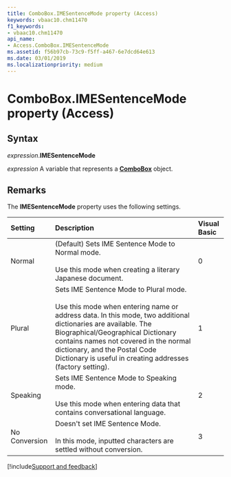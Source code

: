 ```yaml
---
title: ComboBox.IMESentenceMode property (Access)
keywords: vbaac10.chm11470
f1_keywords:
- vbaac10.chm11470
api_name:
- Access.ComboBox.IMESentenceMode
ms.assetid: f56b97cb-73c9-f5ff-a467-6e7dcd64e613
ms.date: 03/01/2019
ms.localizationpriority: medium
---
```



# ComboBox.IMESentenceMode property (Access)


## Syntax

_expression_.**IMESentenceMode**

_expression_ A variable that represents a **[ComboBox](Access.ComboBox.md)** object.


## Remarks

The **IMESentenceMode** property uses the following settings.

|Setting|Description|Visual Basic|
|:-----|:-----|:-----|
|Normal|(Default) Sets IME Sentence Mode to Normal mode.<br/><br/>Use this mode when creating a literary Japanese document.|0|
|Plural|Sets IME Sentence Mode to Plural mode.<br/><br/>Use this mode when entering name or address data. In this mode, two additional dictionaries are available. The Biographical/Geographical Dictionary contains names not covered in the normal dictionary, and the Postal Code Dictionary is useful in creating addresses (factory setting).|1|
|Speaking|Sets IME Sentence Mode to Speaking mode.<br/><br/>Use this mode when entering data that contains conversational language.|2|
|No Conversion|Doesn't set IME Sentence Mode.<br/><br/>In this mode, inputted characters are settled without conversion.|3|



[!include[Support and feedback](~/includes/feedback-boilerplate.md)]